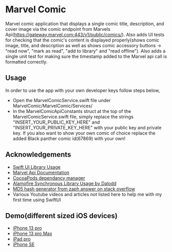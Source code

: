 # Marvel Comic

Marvel comic application that displays a single comic title, description, and cover image via the comic endpoint from Marvels Api(https://gateway.marvel.com:443/v1/public/comics/). Also adds UI tests for checking that the comic's content is displayed properly(shows comic image, title, and description as well as shows comic accessory buttons -> "read now", "mark as read", "add to library" and "read offline"). Also adds a single unit test for making sure the timestamp added to the Marvel api call is formatted correctly.


## Usage
In order to use the app with your own developer keys follow steps below,
 * Open the MarvelComicService.swift file under MarvelComic/MarvelComic/Services/
 * In the MarvelComicApiConstants struct at the top of the MarvelComicService.swift file, simply replace the strings "INSERT_YOUR_PUBLIC_KEY_HERE" and "INSERT_YOUR_PRIVATE_KEY_HERE" with your public key and private key.
If you also want to show your own comic of choice replace the added Black panther comic id(67869) with your own!

## Acknowledgements

 - [Swift UI Library Usage](https://developer.apple.com/documentation/swiftui/)
  - [Marvel Api Documentation](https://developer.marvel.com/docs)
  - [CocoaPods dependancy manager](https://cocoapods.org/)
 - [Alamofire Synchronous Library Usage by Dalodd](https://github.com/Dalodd/Alamofire-Synchronous)
 - [MD5 hash generator from zaph answer on stack overflow](https://stackoverflow.com/questions/32163848/how-can-i-convert-a-string-to-an-md5-hash-in-ios-using-swift)
 - Various Youtube videos and articles not listed here to help me with my first time using SwiftUI


## Demo(different sized iOS devices)

 - [iPhone 13 pro](https://www.kapwing.com/videos/627dfef0d8cb11008bbb7b57)
 - [iPhone 13 pro Max](https://www.kapwing.com/videos/627dff461438ee00ac591774)
 - [iPad pro](https://www.kapwing.com/videos/627dff6ad9aa430089ed20c2)
 - [iPhone SE](https://www.kapwing.com/videos/627dff934cfce20082f775cf)
